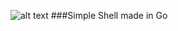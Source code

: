 ![alt text](https://screenshotscdn.firefoxusercontent.com/images/9ab2f525-f850-494a-9b68-07dd5438ab35.png)
###Simple Shell made in Go
